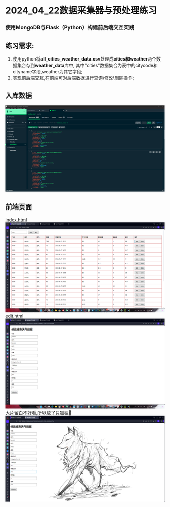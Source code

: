 # 2024_04_22数据采集器与预处理练习
### 使用MongoDB与Flask（Python）构建前后端交互实践
## 练习需求:
1. 使用python将**all_cities_weather_data.csv**处理成**cities和weather**两个数据集合存到**weather_data**库中,
其中"cities"数据集合为表中的citycode和cityname字段,weather为其它字段;
2. 实现前后端交互,在前端可对后端数据进行查询\修改\删除操作;
## 入库数据
![](static/mongodb.png)
## 前端页面
[index.html](./static/index.png)
![](static/index.png)
[edit.html](./static/edit01.png)
![](static/edit01.png)
大片留白不好看,所以放了只狐狸🦊
![](static/edit02.png)
